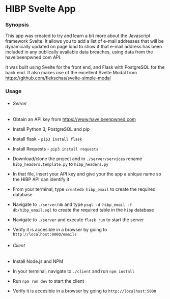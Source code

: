 # HIBP Svelte App

### Synopsis

This app was created to try and learn a bit more about the Javascript framework Svelte. It allows you to add a list of e-mail addresses that will be dynamically updated on page load to show if that e-mail address has been included in any publically available data breaches, using data from the haveibeenpwned.com API.

It was built using Svelte for the front end, and Flask with PostgreSQL for the back end. It also makes use of the excellent Svelte Modal from https://github.com/flekschas/svelte-simple-modal

### Usage

* ###### Server
* Obtain an API key from https://www.haveibeenpwned.com
* Install Python 3, PostgreSQL and pip
* Install flask - `pip3 install flask`
* Install Requests - `pip3 install requests`
* Download/clone the project and in `./server/services` rename `hibp_headers.template.py` to `hibp_headers.py`
* In that file, insert your API key and give your the app a unique name so the HIBP API can identify it
* From your terminal, type `createdb hibp_email` to create the required database
* Navigate to `./server/db` and type `psql -d hibp_email -f db/hibp_email.sql` to create the required table in the `hibp` database
* Navigate to `./server` and execute `flask run` to start the server
* Verify it is accesible in a browser by going to `http://localhost:8000/emails`

* ###### Client
* Install Node.js and NPM
* In your terminal, navigate to `./client` and run `npm install`
* Run `npm run dev` to start the client
* Verify it is accesible in a browser by going to `http://localhost:5000`


